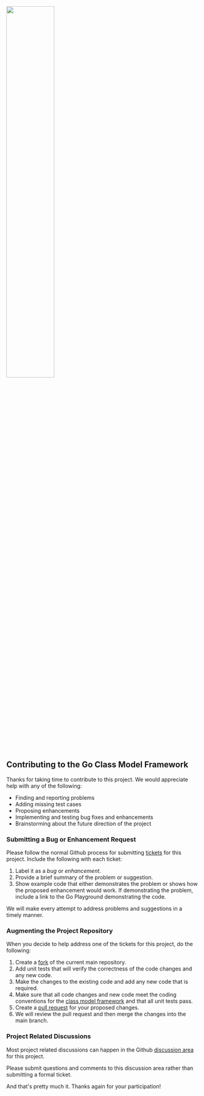 <img src="https://craterdog.com/images/CraterDog.png" width="50%">

## Contributing to the Go Class Model Framework
Thanks for taking time to contribute to this project. We would appreciate help
with any of the following:
 * Finding and reporting problems
 * Adding missing test cases
 * Proposing enhancements
 * Implementing and testing bug fixes and enhancements
 * Brainstorming about the future direction of the project

### Submitting a Bug or Enhancement Request
Please follow the normal Github process for submitting
[tickets](https://github.com/craterdog/go-simple-processor/issues)
for this project. Include the following with each ticket:
 1. Label it as a _bug_ or _enhancement_.
 1. Provide a brief summary of the problem or suggestion.
 1. Show example code that either demonstrates the problem or shows how the
 proposed enhancement would work. If demonstrating the problem, include
 a link to the Go Playground demonstrating the code.

We will make every attempt to address problems and suggestions in a timely
manner.

### Augmenting the Project Repository
When you decide to help address one of the tickets for this project, do the
following:
 1. Create a [fork](https://docs.github.com/en/pull-requests/collaborating-with-pull-requests/working-with-forks/about-forks) of the current main repository.
 1. Add unit tests that will verify the correctness of the code changes and any
    new code.
 1. Make the changes to the existing code and add any new code that is required.
 1. Make sure that all code changes and new code meet the coding conventions for
    the [class model framework](https://github.com/craterdog/go-class-model/wiki)
    and that all unit tests pass.
 1. Create a [pull request](https://docs.github.com/en/pull-requests/collaborating-with-pull-requests/proposing-changes-to-your-work-with-pull-requests/creating-a-pull-request) for your proposed changes.
 1. We will review the pull request and then merge the changes into the main branch.

### Project Related Discussions
Most project related discussions can happen in the Github
[discussion area](https://github.com/craterdog/go-simple-processor/discussions)
for this project.

Please submit questions and comments to this discussion area rather than
submitting a formal ticket.

And that's pretty much it. Thanks again for your participation!
